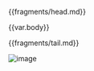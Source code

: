 {{fragments/head.md}}

{{var.body}}

{{fragments/tail.md}}

![image]({{images.assets/images/about-1.jpg}})
